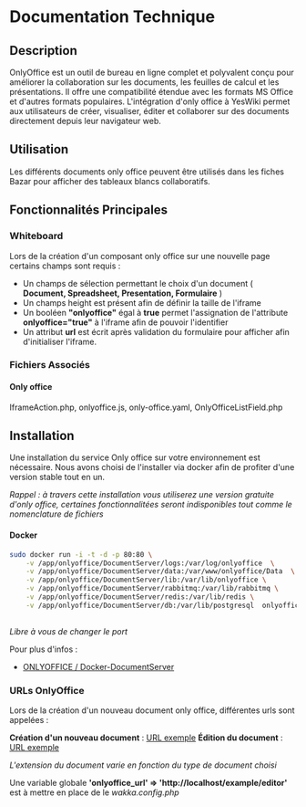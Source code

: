 # Documentation Technique 

## Description
OnlyOffice est un outil de bureau en ligne complet et polyvalent conçu pour améliorer la collaboration sur les documents, les feuilles de calcul et les présentations. Il offre une compatibilité étendue avec les formats MS Office et d'autres formats populaires. L'intégration d'only office à YesWiki permet aux utilisateurs de créer, visualiser, éditer et collaborer sur des documents directement depuis leur navigateur web.


## Utilisation
Les différents documents only office peuvent être utilisés dans les fiches Bazar pour afficher des tableaux blancs collaboratifs.


## Fonctionnalités Principales

### Whiteboard

Lors de la création d'un composant only office sur une nouvelle page certains champs sont requis : 
  - Un champs de sélection permettant le choix d'un document ( **Document, Spreadsheet, Presentation, Formulaire** )
  - Un champs height est présent afin de définir la taille de l'iframe
  - Un booléen **"onlyoffice"** égal à **true** permet l'assignation de l'attribute **onlyoffice="true"** à l'iframe afin de pouvoir l'identifier
  - Un attribut **url** est écrit après validation du formulaire pour afficher afin d'initialiser l'iframe.

### Fichiers Associés

#### Only office

IframeAction.php, onlyoffice.js, only-office.yaml, OnlyOfficeListField.php

## Installation

Une installation du service Only office sur votre environnement est nécessaire.
Nous avons choisi de l'installer via docker afin de profiter d'une version stable tout en un.

_Rappel : à travers cette installation vous utiliserez une version gratuite d'only office, certaines fonctionnalitées seront indisponibles tout comme le nomenclature de fichiers_

#### Docker


```bash
sudo docker run -i -t -d -p 80:80 \
    -v /app/onlyoffice/DocumentServer/logs:/var/log/onlyoffice  \
    -v /app/onlyoffice/DocumentServer/data:/var/www/onlyoffice/Data  \
    -v /app/onlyoffice/DocumentServer/lib:/var/lib/onlyoffice \
    -v /app/onlyoffice/DocumentServer/rabbitmq:/var/lib/rabbitmq \
    -v /app/onlyoffice/DocumentServer/redis:/var/lib/redis \
    -v /app/onlyoffice/DocumentServer/db:/var/lib/postgresql  onlyoffice/documentserver
    
```

_Libre à vous de changer le port_

Pour plus d'infos :
- [ONLYOFFICE / Docker-DocumentServer](https://github.com/ONLYOFFICE/Docker-DocumentServer)

### URLs OnlyOffice

Lors de la création d'un nouveau document only office, différentes urls sont appelées :

**Création d'un nouveau document** : [URL exemple](http://localhost/example/editor?fileExt=pptx)
**Édition du document** : [URL exemple](http://localhost/example/editor?fileName=new.pptx)

_L'extension du document varie en fonction du type de document choisi_

Une variable globale **'onlyoffice_url' => 'http://localhost/example/editor'** est à mettre en place de le _wakka.config.php_
